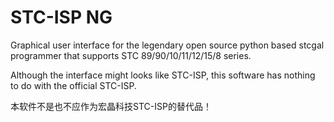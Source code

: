 # STC-ISP NG
Graphical user interface for the legendary open source python based stcgal programmer that supports STC 89/90/10/11/12/15/8 series.

Although the interface might looks like STC-ISP, this software has nothing to do with the official STC-ISP.

本软件不是也不应作为宏晶科技STC-ISP的替代品！